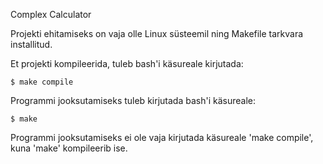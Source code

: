 Complex Calculator

Projekti ehitamiseks on vaja olle Linux süsteemil ning Makefile tarkvara installitud.

Et projekti kompileerida, tuleb bash'i käsureale kirjutada:
```
$ make compile
```

Programmi jooksutamiseks tuleb kirjutada bash'i käsureale:
```
$ make
```
Programmi jooksutamiseks ei ole vaja kirjutada käsureale 'make compile', kuna 'make' kompileerib ise.
